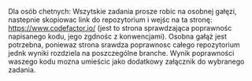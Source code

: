 Dla osób chetnych:
Wszytskie zadania prosze robic na osobnej gałęzi, nastepnie skopiowac link do repozytorium i wejśc na ta stronę: https://www.codefactor.io/ (jest to strona sprawdzająca poprawnośc napisanego kodu, jego zgdnośc z konwencjami).
Osobna gałąż jest potrzebna, poniewaz strona srawdza poprawnosc całego repozytorium jednk wyniki rozdziela na poszczególne branche. Wynik poprawności waszego kodu mozna umieścic jako dodatkowy załącznik do wybranego zadania.
